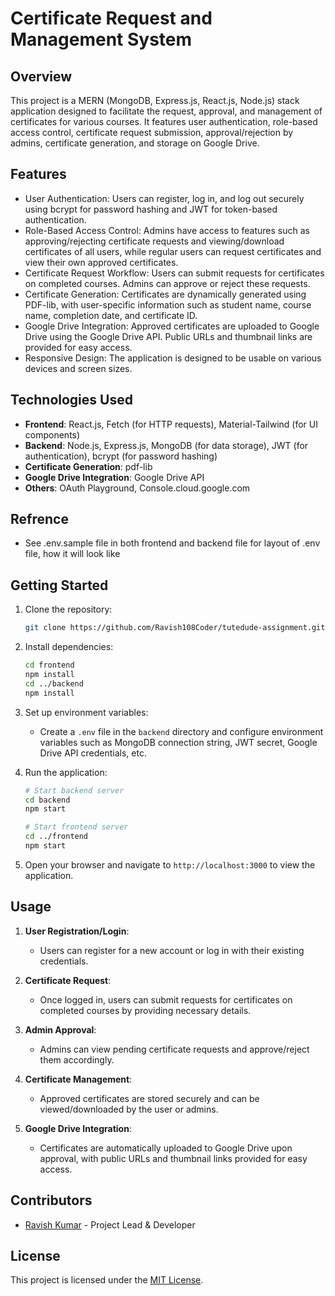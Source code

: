 # Certificate Request and Management System

## Overview

This project is a MERN (MongoDB, Express.js, React.js, Node.js) stack application designed to facilitate the request, approval, and management of certificates for various courses. It features user authentication, role-based access control, certificate request submission, approval/rejection by admins, certificate generation, and storage on Google Drive.

## Features

- User Authentication: Users can register, log in, and log out securely using bcrypt for password hashing and JWT for token-based authentication.
- Role-Based Access Control: Admins have access to features such as approving/rejecting certificate requests and viewing/download certificates of all users, while regular users can request certificates and view their own approved certificates.
- Certificate Request Workflow: Users can submit requests for certificates on completed courses. Admins can approve or reject these requests.
- Certificate Generation: Certificates are dynamically generated using PDF-lib, with user-specific information such as student name, course name, completion date, and certificate ID.
- Google Drive Integration: Approved certificates are uploaded to Google Drive using the Google Drive API. Public URLs and thumbnail links are provided for easy access.
- Responsive Design: The application is designed to be usable on various devices and screen sizes.

## Technologies Used

- **Frontend**: React.js, Fetch (for HTTP requests), Material-Tailwind (for UI components)
- **Backend**: Node.js, Express.js, MongoDB (for data storage), JWT (for authentication), bcrypt (for password hashing)
- **Certificate Generation**: pdf-lib
- **Google Drive Integration**: Google Drive API
- **Others**: OAuth Playground, Console.cloud.google.com

## Refrence

- See .env.sample file in both frontend and backend file for layout of .env file, how it will look like

## Getting Started

1. Clone the repository:

   ```bash
   git clone https://github.com/Ravish108Coder/tutedude-assignment.git
   ```

2. Install dependencies:

   ```bash
   cd frontend
   npm install
   cd ../backend
   npm install
   ```

3. Set up environment variables:

   - Create a `.env` file in the `backend` directory and configure environment variables such as MongoDB connection string, JWT secret, Google Drive API credentials, etc.

4. Run the application:

   ```bash
   # Start backend server
   cd backend
   npm start

   # Start frontend server
   cd ../frontend
   npm start
   ```

5. Open your browser and navigate to `http://localhost:3000` to view the application.

## Usage

1. **User Registration/Login**:
   - Users can register for a new account or log in with their existing credentials.

2. **Certificate Request**:
   - Once logged in, users can submit requests for certificates on completed courses by providing necessary details.

3. **Admin Approval**:
   - Admins can view pending certificate requests and approve/reject them accordingly.

4. **Certificate Management**:
   - Approved certificates are stored securely and can be viewed/downloaded by the user or admins.

5. **Google Drive Integration**:
   - Certificates are automatically uploaded to Google Drive upon approval, with public URLs and thumbnail links provided for easy access.

## Contributors

- [Ravish Kumar](https://github.com/Ravish108Coder) - Project Lead & Developer

## License

This project is licensed under the [MIT License](LICENSE).
